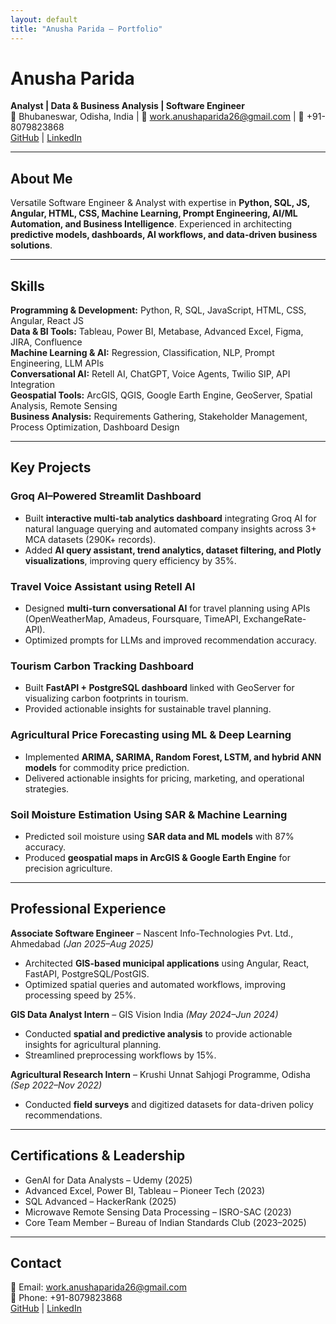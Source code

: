 ```yaml
---
layout: default
title: "Anusha Parida – Portfolio"
---
```


# Anusha Parida
**Analyst | Data & Business Analysis | Software Engineer**  
📍 Bhubaneswar, Odisha, India | 📧 [work.anushaparida26@gmail.com](mailto:work.anushaparida26@gmail.com) | 📱 +91-8079823868  
[GitHub](https://github.com/Anusha26399) | [LinkedIn](https://www.linkedin.com/in/anusha-parida-94ab84273/)

---

## About Me
Versatile Software Engineer & Analyst with expertise in **Python, SQL, JS, Angular, HTML, CSS, Machine Learning, Prompt Engineering, AI/ML Automation, and Business Intelligence**. Experienced in architecting **predictive models, dashboards, AI workflows, and data-driven business solutions**.

---

## Skills
**Programming & Development:** Python, R, SQL, JavaScript, HTML, CSS, Angular, React JS  
**Data & BI Tools:** Tableau, Power BI, Metabase, Advanced Excel, Figma, JIRA, Confluence  
**Machine Learning & AI:** Regression, Classification, NLP, Prompt Engineering, LLM APIs  
**Conversational AI:** Retell AI, ChatGPT, Voice Agents, Twilio SIP, API Integration  
**Geospatial Tools:** ArcGIS, QGIS, Google Earth Engine, GeoServer, Spatial Analysis, Remote Sensing  
**Business Analysis:** Requirements Gathering, Stakeholder Management, Process Optimization, Dashboard Design

---

## Key Projects

### Groq AI–Powered Streamlit Dashboard
- Built **interactive multi-tab analytics dashboard** integrating Groq AI for natural language querying and automated company insights across 3+ MCA datasets (290K+ records).  
- Added **AI query assistant, trend analytics, dataset filtering, and Plotly visualizations**, improving query efficiency by 35%.

### Travel Voice Assistant using Retell AI
- Designed **multi-turn conversational AI** for travel planning using APIs (OpenWeatherMap, Amadeus, Foursquare, TimeAPI, ExchangeRate-API).  
- Optimized prompts for LLMs and improved recommendation accuracy.

### Tourism Carbon Tracking Dashboard
- Built **FastAPI + PostgreSQL dashboard** linked with GeoServer for visualizing carbon footprints in tourism.  
- Provided actionable insights for sustainable travel planning.

### Agricultural Price Forecasting using ML & Deep Learning
- Implemented **ARIMA, SARIMA, Random Forest, LSTM, and hybrid ANN models** for commodity price prediction.  
- Delivered actionable insights for pricing, marketing, and operational strategies.

### Soil Moisture Estimation Using SAR & Machine Learning
- Predicted soil moisture using **SAR data and ML models** with 87% accuracy.  
- Produced **geospatial maps in ArcGIS & Google Earth Engine** for precision agriculture.

---

## Professional Experience

**Associate Software Engineer** – Nascent Info-Technologies Pvt. Ltd., Ahmedabad *(Jan 2025–Aug 2025)*  
- Architected **GIS-based municipal applications** using Angular, React, FastAPI, PostgreSQL/PostGIS.  
- Optimized spatial queries and automated workflows, improving processing speed by 25%.  

**GIS Data Analyst Intern** – GIS Vision India *(May 2024–Jun 2024)*  
- Conducted **spatial and predictive analysis** to provide actionable insights for agricultural planning.  
- Streamlined preprocessing workflows by 15%.

**Agricultural Research Intern** – Krushi Unnat Sahjogi Programme, Odisha *(Sep 2022–Nov 2022)*  
- Conducted **field surveys** and digitized datasets for data-driven policy recommendations.

---

## Certifications & Leadership
- GenAI for Data Analysts – Udemy (2025)  
- Advanced Excel, Power BI, Tableau – Pioneer Tech (2023)  
- SQL Advanced – HackerRank (2025)  
- Microwave Remote Sensing Data Processing – ISRO-SAC (2023)  
- Core Team Member – Bureau of Indian Standards Club (2023–2025)

---

## Contact
📧 Email: [work.anushaparida26@gmail.com](mailto:work.anushaparida26@gmail.com)  
📱 Phone: +91-8079823868  
[GitHub](https://github.com/Anusha26399) | [LinkedIn](https://www.linkedin.com/in/anusha-parida-94ab84273/)
